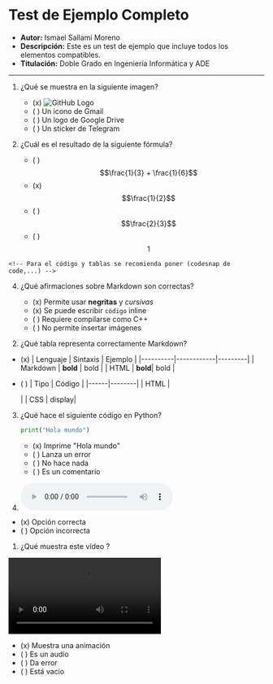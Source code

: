 # Test de Ejemplo Completo

* **Autor:** Ismael Sallami Moreno
* **Descripción:** Este es un test de ejemplo que incluye todos los elementos compatibles.
* **Titulación:** Doble Grado en Ingeniería Informática y ADE

---

1. ¿Qué se muestra en la siguiente imagen?

    - (x) ![GitHub Logo](https://github.githubassets.com/images/modules/logos_page/GitHub-Mark.png)
    - ( ) Un icono de Gmail
    - ( ) Un logo de Google Drive
    - ( ) Un sticker de Telegram

2. ¿Cuál es el resultado de la siguiente fórmula?

    - ( ) $$\frac{1}{3} + \frac{1}{6}$$
    - (x) $$\frac{1}{2}$$
    - ( ) $$\frac{2}{3}$$
    - ( ) $$1$$

<!-- 3. ¿Qué código C++ imprime "Hola Mundo"? -->

    <!-- Para el código y tablas se recomienda poner (codesnap de code,...) -->


4. ¿Qué afirmaciones sobre Markdown son correctas?

    - (x) Permite usar **negritas** y *cursivas*
    - (x) Se puede escribir `código` inline
    - ( ) Requiere compilarse como C++
    - ( ) No permite insertar imágenes

<!-- Esto es un comentario que no debe verse -->

<!-- 1. ¿Qué hace este código Python?

- (x) 
  ```python
  def saluda():
      print("Hola")
  saluda()

- ( ) Muestra un error por no definir la función correctamente. -->

2. ¿Qué tabla representa correctamente Markdown?

- (x)
  | Lenguaje | Sintaxis   | Ejemplo |
  |----------|------------|---------|
  | Markdown | **bold**   | bold    |
  | HTML     | <b>bold</b>| bold    |

- ( )
  | Tipo | Código |
  |------|--------|
  | HTML | <div>  |
  | CSS  | display|



3. ¿Qué hace el siguiente código en Python?

    ```python
    print("Hola mundo")
    ```

    - (x) Imprime "Hola mundo"
    - ( ) Lanza un error
    - ( ) No hace nada
    - ( ) Es un comentario

4. ![audio](audios/audio1.mp3)

- (x) Opción correcta
- ( ) Opción incorrecta

1. ¿Qué muestra este vídeo ?

![video](videos/video1.mp4)

- (x) Muestra una animación
- ( ) Es un audio
- ( ) Da error
- ( ) Está vacío


